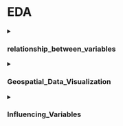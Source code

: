# EDA

<details><summary><h3>relationship_between_variables</h3></summary>

- **`일별 사건 발생 빈도 시각화`**
  - 365일 동안 일일 사건 발생 빈도 확인
  - ![일별 사건 발생 빈도](https://user-images.githubusercontent.com/95950967/215325904-4a24b435-1a50-4842-9a97-805d64797743.png)
  
- **`유동인구와 사건의 연관성 시각화`**
  - 사건이 발생 한 장소에 대한 유동인구 비율 시각화 
  - ![유동인구와 사건의 연관성](https://user-images.githubusercontent.com/95950967/215325955-2f5c16a8-a930-456d-99db-fe1738355cb1.png)
  
- **`날짜와 사건의 연관성 시각화`** 
  - 월, 일, 요일, 계절의 각 요소별로 사건과의 연관성을 확인
  - 아래의 사진의 경우 4가지중 월에 해당하며, 추가적인 EDA는 코드를 참고
  - 1의 경우 사건이 발생, 0의 경우 사건이 발생하지 않은 경우를 시각화
  - ![월별 사건 발생 현황](https://user-images.githubusercontent.com/95950967/215326097-fe1b77a0-60f1-4d06-897f-d906b1aab58c.png)
  
- **`휴가철 사건 발생 현황 시각화`** 
  - 휴가철의 경우 평소보다 유동인구 변동이 크며, 사건이 많이 발생할 것으로 예상되기에 시각화
  - ![휴가철 사건 발생](https://user-images.githubusercontent.com/95950967/215326349-57bc7b79-828f-4d19-8c31-203ed3ff3c3e.png)
  
- **`기상조건과 사건발생의 연관성 시각화`** 
  - 온도, 강수량, 적설량, 풍속, 습도의 각 요소별로 사건과의 연관성을 확인
  - 아래의 사진의 경우 4가지중 적설량에 해당하며, 추가적인 EDA는 코드를 참고
  - 1의 경우 사건이 발생, 0의 경우 사건이 발생하지 않은 경우를 시각화
  - ![다운로드](https://user-images.githubusercontent.com/95950967/215326449-4ca132a9-8a70-4596-8070-ef96246ed691.png)
  
</details>

<details><summary><h3>Geospatial_Data_Visualization</h3></summary>

- **`격자별 사건의 빈도수화`**
  - 주어진 GPS 좌표 KATEC을 변환 함수를 사용하여 WGS804로 변경
  - 각 건수별로 색을 나눠서 원주 격자 좌표화를 통한 공간정보 시각화
    - 70건 이상 : 빨간색
    - 30건 이상 : 주황색
    - 10건 이상 : 노랑색
    - 1건 이상 연두색
    - 0건 : 회색
    - 유동인구 0이며 사건이 0건인 경우 색 X
  - 주로 사건이 발생되는 장소 : 원주 기업도시 / 원주 도심지역 / 문막읍 / 흥업리 / 신림면 / 태장농공단지를 확인
  - ![사건의 빈도수화](https://user-images.githubusercontent.com/95950967/215327009-c44e1dee-b7fd-4439-92b7-ae80788ff59b.png)
  
</details>

<details><summary><h3>Influencing_Variables</h3></summary>
  
  - 각 데이터에 있는 주소값을 카카오 Api를 사용하여 위도, 경도 추출
  
  - 각 격자에 해당하는 위도, 경도를 함수를 이용하여 배분한다음 각 격자별로 사건 발생 유무 확인 
  
  - **`산업단지`**
    - ![다운로드 (5)](https://user-images.githubusercontent.com/95950967/215327795-19543188-37e8-43ca-80db-61241730990f.png)

  - **`유흥가 및 단란주점`**
    - ![다운로드 (6)](https://user-images.githubusercontent.com/95950967/215327797-71cafec0-911a-4da9-bf2e-83e59012c751.png)

  - **`경로당`**
    - ![다운로드 (7)](https://user-images.githubusercontent.com/95950967/215327798-60f33aa1-bda2-4722-950c-1d24addd0396.png)

  - **`음식점`**
    - ![다운로드 (8)](https://user-images.githubusercontent.com/95950967/215327799-ce9d255f-6ab2-414d-b83b-672e87cbbe44.png)
  
  - **`건축허가`**
    - ![다운로드 (9)](https://user-images.githubusercontent.com/95950967/215327801-87006c8f-7214-4e35-9a20-7070f0155036.png)

  - **`교통사고`**
    - ![다운로드 (10)](https://user-images.githubusercontent.com/95950967/215327802-ad19dc95-189c-4d4b-8acc-37980ab675f8.png)  

</details>
